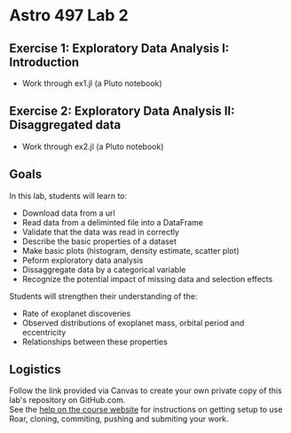 # Astro 497 Lab 2

## Exercise 1:  Exploratory Data Analysis I:  Introduction
- Work through ex1.jl  (a Pluto notebook)

## Exercise 2:  Exploratory Data Analysis II:  Disaggregated data 
- Work through ex2.jl  (a Pluto notebook)

## Goals
In this lab, students will learn to:
- Download data from a url
- Read data from a deliminted file into a DataFrame
- Validate that the data was read in correctly
- Describe the basic properties of a dataset
- Make basic plots (histogram, density estimate, scatter plot)
- Peform exploratory data analysis
- Dissaggregate data by a categorical variable
- Recognize the potential impact of missing data and selection effects

Students will strengthen their understanding of the:
- Rate of exoplanet discoveries   
- Observed distributions of exoplanet mass, orbital period and eccentricity
- Relationships between these properties

## Logistics
Follow the link provided via Canvas to create your own private copy of this lab's repository on GitHub.com.   
See the
[help on the course website](https://psuastro497.github.io/fall2022/resources/labs/) for instructions on getting setup to use Roar, cloning, commiting, pushing and submiting your work.

